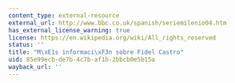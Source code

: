 ```yaml
---
content_type: external-resource
external_url: http://www.bbc.co.uk/spanish/seriemilenio04.htm
has_external_license_warning: true
license: https://en.wikipedia.org/wiki/All_rights_reserved
status: ''
title: "M\xE1s informaci\xF3n sobre Fidel Castro"
uid: 85e99ecb-de7b-4c7b-af1b-2bbcb0e5b15a
wayback_url: ''
---
```

